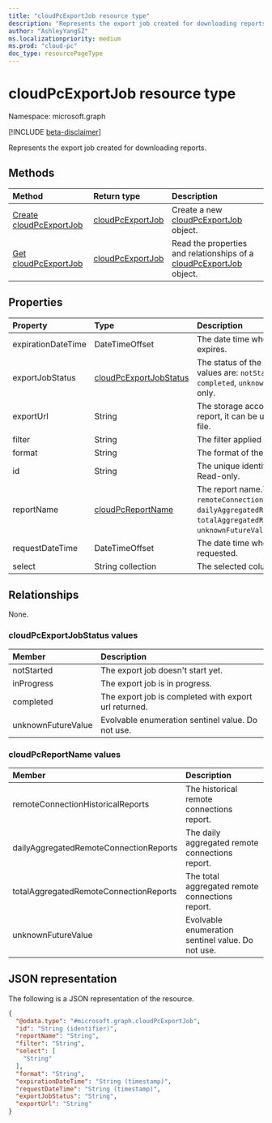 ```yaml
---
title: "cloudPcExportJob resource type"
description: "Represents the export job created for downloading reports."
author: "AshleyYangSZ"
ms.localizationpriority: medium
ms.prod: "cloud-pc"
doc_type: resourcePageType
---
```


# cloudPcExportJob resource type

Namespace: microsoft.graph

[!INCLUDE [beta-disclaimer](../../includes/beta-disclaimer.md)]

Represents the export job created for downloading reports.

## Methods
|Method|Return type|Description|
|:---|:---|:---|
|[Create cloudPcExportJob](../api/cloudpcreports-post-exportjobs.md)|[cloudPcExportJob](../resources/cloudpcexportjob.md)|Create a new [cloudPcExportJob](../resources/cloudpcexportjob.md) object.|
|[Get cloudPcExportJob](../api/cloudpcexportjob-get.md)|[cloudPcExportJob](../resources/cloudpcexportjob.md)|Read the properties and relationships of a [cloudPcExportJob](../resources/cloudpcexportjob.md) object.|

## Properties
|Property|Type|Description|
|:---|:---|:---|
|expirationDateTime|DateTimeOffset|The date time when the export job expires.|
|exportJobStatus|[cloudPcExportJobStatus](#cloudpcexportjobstatus-values)|The status of the export job.The possible values are: `notStarted`, `inProgress`, `completed`, `unknownFutureValue`. Read-only.|
|exportUrl|String|The storage account url of the exported report, it can be used to download the file.|
|filter|String|The filter applied on the report.|
|format|String|The format of the exported report.|
|id|String|The unique identifier for the report. Read-only.|
|reportName|[cloudPcReportName](#cloudpcreportname-values)|The report name.The possible values are: `remoteConnectionHistoricalReports`, `dailyAggregatedRemoteConnectionReports`, `totalAggregatedRemoteConnectionReports`, `unknownFutureValue`.|
|requestDateTime|DateTimeOffset|The date time when the export job was requested.|
|select|String collection|The selected columns of the report.|

## Relationships
None.

### cloudPcExportJobStatus values

|Member|Description|
|:---|:---|
|notStarted|The export job doesn't start yet.|
|inProgress|The export job is in progress.|
|completed|The export job is completed with export url returned. |
|unknownFutureValue|Evolvable enumeration sentinel value. Do not use. |

### cloudPcReportName values

|Member|Description|
|:---|:---|
|remoteConnectionHistoricalReports|The historical remote connections report.|
|dailyAggregatedRemoteConnectionReports|The daily aggregated remote connections report. |
|totalAggregatedRemoteConnectionReports|The total aggregated remote connections report.|
|unknownFutureValue|Evolvable enumeration sentinel value. Do not use. |

## JSON representation
The following is a JSON representation of the resource.
<!-- {
  "blockType": "resource",
  "keyProperty": "id",
  "@odata.type": "microsoft.graph.cloudPcExportJob",
  "openType": false
}
-->
``` json
{
  "@odata.type": "#microsoft.graph.cloudPcExportJob",
  "id": "String (identifier)",
  "reportName": "String",
  "filter": "String",
  "select": [
    "String"
  ],
  "format": "String",
  "expirationDateTime": "String (timestamp)",
  "requestDateTime": "String (timestamp)",
  "exportJobStatus": "String",
  "exportUrl": "String"
}
```

